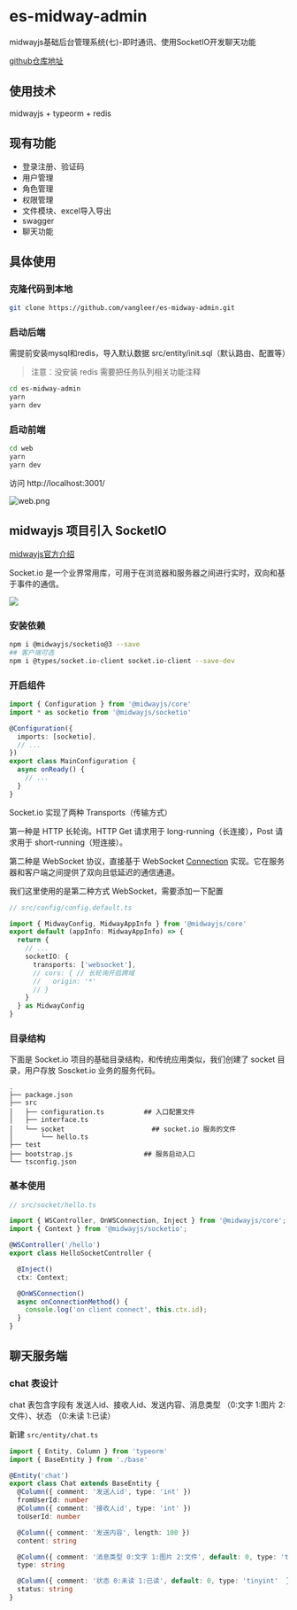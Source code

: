 # es-midway-admin

midwayjs基础后台管理系统(七)-即时通讯、使用SocketIO开发聊天功能

[github仓库地址](https://github.com/vangleer/es-midway-admin)

## 使用技术

midwayjs + typeorm + redis

## 现有功能

- 登录注册、验证码
- 用户管理
- 角色管理
- 权限管理
- 文件模块、excel导入导出
- swagger
- 聊天功能

## 具体使用

### 克隆代码到本地

```sh
git clone https://github.com/vangleer/es-midway-admin.git
```

### 启动后端

需提前安装mysql和redis，导入默认数据 src/entity/init.sql（默认路由、配置等）

> 注意：没安装 redis 需要把任务队列相关功能注释

```sh
cd es-midway-admin
yarn
yarn dev
```

### 启动前端

```sh
cd web
yarn
yarn dev
```
访问 http://localhost:3001/

![web.png](https://p3-juejin.byteimg.com/tos-cn-i-k3u1fbpfcp/ea02f1979bbe4c118103169b775f9174~tplv-k3u1fbpfcp-watermark.image?)

## midwayjs 项目引入 SocketIO

[midwayjs官方介绍](http://midwayjs.org/docs/extensions/socketio)

Socket.io 是一个业界常用库，可用于在浏览器和服务器之间进行实时，双向和基于事件的通信。

![](https://img.alicdn.com/imgextra/i2/O1CN01YTye6U22gICvarVur_!!6000000007149-2-tps-1204-352.png)

### 安装依赖

```sh
npm i @midwayjs/socketio@3 --save
## 客户端可选
npm i @types/socket.io-client socket.io-client --save-dev
```

### 开启组件

```typescript
import { Configuration } from '@midwayjs/core'
import * as socketio from '@midwayjs/socketio'

@Configuration({
  imports: [socketio],
  // ...
})
export class MainConfiguration {
  async onReady() {
    // ...
  }
}

```

Socket.io 实现了两种 Transports（传输方式）

第一种是 HTTP 长轮询。HTTP Get 请求用于 long-running（长连接），Post 请求用于 short-running（短连接）。

第二种是 WebSocket 协议，直接基于 WebSocket [Connection](https://developer.mozilla.org/en-US/docs/Web/API/WebSockets_API) 实现。它在服务器和客户端之间提供了双向且低延迟的通信通道。

我们这里使用的是第二种方式 WebSocket，需要添加一下配置

```typescript
// src/config/config.default.ts

import { MidwayConfig, MidwayAppInfo } from '@midwayjs/core'
export default (appInfo: MidwayAppInfo) => {
  return {
    // ...
    socketIO: {
      transports: ['websocket'],
      // cors: { // 长轮询开启跨域
      //   origin: '*'
      // }
    }
  } as MidwayConfig
}

```

### 目录结构

下面是 Socket.io 项目的基础目录结构，和传统应用类似，我们创建了 socket 目录，用户存放 Soscket.io 业务的服务代码。

```
.
├── package.json
├── src
│   ├── configuration.ts          ## 入口配置文件
│   ├── interface.ts
│   └── socket                      ## socket.io 服务的文件
│       └── hello.ts
├── test
├── bootstrap.js                  ## 服务启动入口
└── tsconfig.json
```

### 基本使用

```typescript
// src/socket/hello.ts

import { WSController, OnWSConnection, Inject } from '@midwayjs/core';
import { Context } from '@midwayjs/socketio';

@WSController('/hello')
export class HelloSocketController {

  @Inject()
  ctx: Context;

  @OnWSConnection()
  async onConnectionMethod() {
    console.log('on client connect', this.ctx.id);
  }
}

```

## 聊天服务端

### chat 表设计

chat 表包含字段有 发送人id、接收人id、发送内容、消息类型 （0:文字 1:图片 2:文件）、状态 （0:未读 1:已读）

新建 `src/entity/chat.ts`

```typescript
import { Entity, Column } from 'typeorm'
import { BaseEntity } from './base'

@Entity('chat')
export class Chat extends BaseEntity {
  @Column({ comment: '发送人id', type: 'int' })
  fromUserId: number
  @Column({ comment: '接收人id', type: 'int' })
  toUserId: number

  @Column({ comment: '发送内容', length: 100 })
  content: string

  @Column({ comment: '消息类型 0:文字 1:图片 2:文件', default: 0, type: 'tinyint'  })
  type: string

  @Column({ comment: '状态 0:未读 1:已读', default: 0, type: 'tinyint'  })
  status: string
}
```


